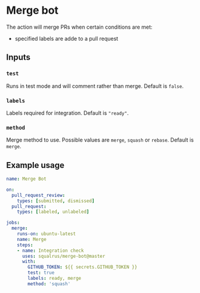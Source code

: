 # Merge bot

The action will merge PRs when certain conditions are met:

- specified labels are adde to a pull request

## Inputs

### `test`

Runs in test mode and will comment rather than merge. Default is `false`.

### `labels`

Labels required for integration. Default is `"ready"`.

### `method`

Merge method to use. Possible values are `merge`, `squash` or `rebase`. Default is `merge`.

## Example usage

```yaml
name: Merge Bot

on:
  pull_request_review:
    types: [submitted, dismissed]
  pull_request:
    types: [labeled, unlabeled]

jobs:
  merge:
    runs-on: ubuntu-latest
    name: Merge
    steps:
    - name: Integration check
      uses: squalrus/merge-bot@master
      with:
        GITHUB_TOKEN: ${{ secrets.GITHUB_TOKEN }}
        test: true
        labels: ready, merge
        method: 'squash'
```
